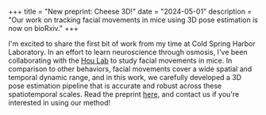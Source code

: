 +++
title = "New preprint: Cheese 3D!"
date = "2024-05-01"
description = "Our work on tracking facial movements in mice using 3D pose estimation is now on bioRxiv."
+++

I'm excited to share the first bit of work from my time at Cold Spring Harbor Laboratory. In an effort to learn neuroscience through osmosis, I've been collaborating with the [Hou Lab](https://www.houlab.org) to study facial movements in mice. In comparison to other behaviors, facial movements cover a wide spatial and temporal dynamic range, and in this work, we carefully developed a 3D pose estimation pipeline that is accurate and robust across these spatiotemporal scales. Read the preprint [here](https://www.biorxiv.org/content/10.1101/2024.05.07.593051v1.full.pdf), and contact us if you're interested in using our method!
